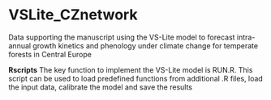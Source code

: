 # VSLite_CZnetwork
Data supporting the manuscript using the VS-Lite model to forecast intra-annual growth kinetics and phenology under climate change for temperate forests in Central Europe

**Rscripts** The key function to implement the VS-Lite model is RUN.R. This script can be used to load predefined functions from additional .R files, load the input data, calibrate the model and save the results
